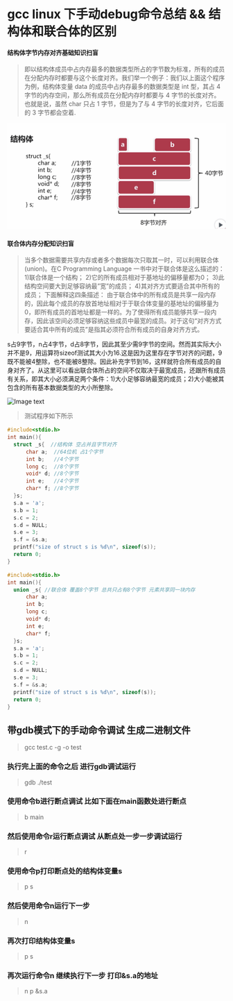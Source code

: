 # gcc linux 下手动debug命令总结 && 结构体和联合体的区别
#### 结构体字节内存对齐基础知识扫盲
> 即以结构体成员中占内存最多的数据类型所占的字节数为标准，所有的成员在分配内存时都要与这个长度对齐。我们举一个例子：我们以上面这个程序为例，结构体变量 data 的成员中占内存最多的数据类型是 int 型，其占 4 字节的内存空间，那么所有成员在分配内存时都要与 4 字节的长度对齐。也就是说，虽然 char 只占 1 字节，但是为了与 4 字节的长度对齐，它后面的 3 字节都会空着.

![Image text](https://raw.githubusercontent.com/fengjun2016/myGitBook/master/img_cut/struct1.png)

#### 联合体内存分配知识扫盲
> 当多个数据需要共享内存或者多个数据每次只取其一时，可以利用联合体(union)。在C Programming Language 一书中对于联合体是这么描述的： 
1)联合体是一个结构； 
2)它的所有成员相对于基地址的偏移量都为0； 
3)此结构空间要大到足够容纳最”宽”的成员； 
4)其对齐方式要适合其中所有的成员； 
下面解释这四条描述： 
由于联合体中的所有成员是共享一段内存的，因此每个成员的存放首地址相对于于联合体变量的基地址的偏移量为0，即所有成员的首地址都是一样的。为了使得所有成员能够共享一段内存，因此该空间必须足够容纳这些成员中最宽的成员。对于这句“对齐方式要适合其中所有的成员”是指其必须符合所有成员的自身对齐方式。

s占9字节，n占4字节，d占8字节，因此其至少需9字节的空间。然而其实际大小并不是9，用运算符sizeof测试其大小为16.这是因为这里存在字节对齐的问题，9既不能被4整除，也不能被8整除。因此补充字节到16，这样就符合所有成员的自身对齐了。从这里可以看出联合体所占的空间不仅取决于最宽成员，还跟所有成员有关系，即其大小必须满足两个条件：1)大小足够容纳最宽的成员；2)大小能被其包含的所有基本数据类型的大小所整除。

![Image text]()

> 测试程序如下所示
  ``` c 
  #include<stdio.h>
  int main(){
  	struct _s{  //结构体 空占并且字节对齐
		char a;  //64位机 占1个字节
		int b;   //4个字节
		long c;  //8个字节
		void* d; //8个字节
		int e;   //4个字节
		char* f; //8个字节
  	}s;
  	s.a = 'a';
  	s.b = 1;
  	s.c = 2;
  	s.d = NULL;
  	s.e = 3;
  	s.f = &s.a;
  	printf("size of struct s is %d\n", sizeof(s));
	return 0;
  }
  ```

  ``` c
  #include<stdio.h>
  int main(){
  	union _s{ //联合体 覆盖8个字节 总共只占有8个字节 元素共享同一块内存
		char a;
		int b;
		long c;
		void* d;
		int e;
		char* f;
  	}s;
  	s.a = 'a';
  	s.b = 1;
  	s.c = 2;
  	s.d = NULL;
  	s.e = 3;
  	s.f = &s.a;
  	printf("size of struct s is %d\n", sizeof(s));
	return 0;
  }
  ```

## 带gdb模式下的手动命令调试 生成二进制文件
> gcc test.c -g -o test

### 执行完上面的命令之后 进行gdb调试运行
> gdb ./test

### 使用命令b进行断点调试 比如下面在main函数处进行断点
> b main

### 然后使用命令r运行断点调试 从断点处一步一步调试运行
> r

### 使用命令p打印断点处的结构体变量s
> p s

### 然后使用命令n运行下一步
> n

### 再次打印结构体变量s
> p s

### 再次运行命令n 继续执行下一步 打印&s.a的地址
> n
  p &s.a


